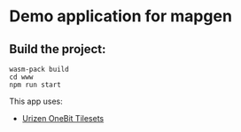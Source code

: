 # Demo application for mapgen

## Build the project:

```
wasm-pack build
cd www
npm run start
```

This app uses:
  * [Urizen OneBit Tilesets](https://vurmux.itch.io/urizen-onebit-tilesets)